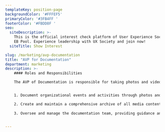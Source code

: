 ```yaml
---
templateKey: position-page
backgroundColor: '#FFFEF5'
primaryColor: '#3FB4FF '
footerColor: '#FBDD8F '
seo:
  siteDescription: >-
    This is the official interest check platform of User Experience Society for
    EB Pool. Experience leadership with UX Society and join now!
  siteTitle: Show Interest

slug: /marketing/avp-documentation
title: "AVP for Documentation"
department: marketing
description: >-
    #### Roles and Responsibilities

    The AVP of Documentation is responsible for taking photos and videos of UXS events, organizing and securely storing all media, and collaborating with team members to ensure that the documentation is thorough and well-prepared. They shall execute the following tasks:


    1. Document organizational events and activities through photos and videos, ensuring high quality and relevance.

    2. Create and maintain a comprehensive archive of all media content, ensuring proper labeling and long-term storage.
    
    3. Oversee and manage the documentation team, providing guidance and support to ensure effective and efficient media capturing and handling.


---
```


